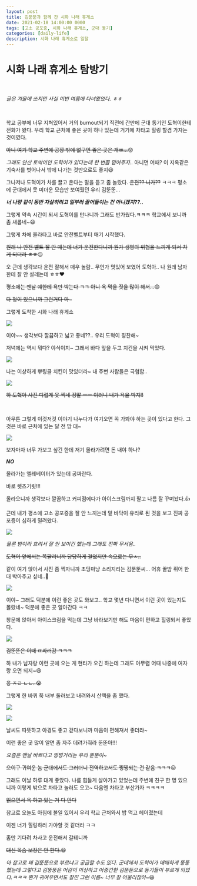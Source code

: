 ```yaml
---
layout: post
title: 김뚠뚠과 함께 간 시화 나래 휴게소
date: 2021-02-18 14:00:00 0000
tags: [고소 공포증, 시화 나래 휴게소, 군대 동기]
categories: [daily-life]
description: 시화 나래 휴게소로 일탈
---
```


# 시화 나래 휴게소 탐방기

<br>

_글은 겨울에 쓰지만 사실 이번 여름에 다녀왔었다. ㅎㅎ_

<br>

학교 공부에 너무 지쳐있어서 거의 burnout되기 직전에 간만에 군대 동기인 도혁이한테 전화가 왔다. 우리 학교 근처에 좋은 곳이 하나 있는데 거기에 차타고 힐링 할겸 가자는 것이였다. 

~~아니 여기 학교 주변에 공장 밖에 없구먼 좋은 곳은 개ㅃ...~~:rage:

_그래도 안산 토박이인 도혁이가 있다는데 한 번쯤 믿어주자.._ 아니면 어때? 이 지옥같은 기숙사를 벗어나서 밖에 나가는 것만으로도 좋지:smiley:

그나저나 도혁이가 차를 끌고 온다는 말을 듣고 좀 놀랐다. 
~~운전?? 니가??~~ ㅋㅋㅋ 평소에 군대에서 못 미더운 모습만 보여줬던 우리 김뚠뚠... 

_**너 나랑 같이 동반 자살하려고 일부러 끌어들이는 건 아니겠지??..**_

그렇게 약속 시간이 되서 도혁이를 만나니까 그래도 반가웠다.ㅋㅋㅋ 학교에서 보니까 좀 새롭네~:laughing:

그렇게 차에 올라타고 바로 안전벨트부터 매기 시작했다.

~~원래 나 안전 벨트 잘 안 매는데 너가 운전한다니까 뭔가 생명의 위협을 느끼게 되서 차게 되더라 ㅎㅎ~~:disappointed_relieved:

오 근데 생각보다 운전 잘해서 매우 놀람.. 무언가 멋있어 보였어 도혁아.. 나 원래 남자한테 잘 안 설레는데 ㅎㅎ:heart:

~~평소에는 맨날 얘한테 욕만 박는다 ㅋㅋ 아니 욕 먹을 짓을 많이 해서...:blush:~~

~~다 정이 있으니까 그런거다 마~~~

그렇게 도착한 시화 나래 휴게소

![](/images/DailyLife/Tower/2021-02-18-14-49-09.png)

이야~~ 생각보다 깔끔하고 넓고 좋네??.. 우리 도혁이 칭찬해~

저녁에는 역시 뭐다? 야식이지~ 그래서 바다 앞을 두고 치킨을 시켜 먹었다.

![](/images/DailyLife/Tower/2021-02-18-14-50-39.png)

나는 이상하게 뿌링클 치킨이 맛있더라~ 내 주변 사람들은 극혐함..

![](/images/DailyLife/Tower/2021-02-18-14-51-25.png)

~~하 도혁아 사진 디럽게 못 찍네 정말 ㅡㅡ 이러니 내가 욕을 박지!!~~

<br>

아무튼 그렇게 이것저것 이야기 나누다가 여기오면 꼭 가봐야 하는 곳이 있다고 한다.
그것은 바로 근처에 있는 달 전 망 대~

![](/images/DailyLife/Tower/2021-02-18-14-52-34.png)

보자마자 너무 가보고 싶긴 한데 저기 올라가려면 돈 내야 하나?

_**NO**_

올라가는 엘레베이터가 있는데 공짜란다. 

바로 렛츠기릿!!!

올라오니까 생각보다 깔끔하고 커피점에다가 아이스크림까지 팔고 나름 잘 꾸며놨다.:+1:

근데 내가 평소에 고소 공포증을 잘 안 느끼는데 밑 바닥이 유리로 된 것을 보고 진짜 공포증이 심하게 밀려왔다.

![](/images/DailyLife/Tower/2021-02-18-14-54-59.png)

_물론 밤이라 흐려서 잘 안 보이긴 했는데 그래도 진짜 무서움.._

~~도혁이 앞에서는 쪽팔리니까 당당하게 걸었지만 속으로는 무ㅅ..~~

같이 여기 앉아서 사진 좀 찍자니까 초딩마냥 소리지리는 김뚠뚠씨... 어휴 꿀밤 쥐어 한대 박아주고 싶네..:punch:

![](/images/DailyLife/Tower/2021-02-18-14-56-48.png)

이야~ 그래도 덕분에 이런 좋은 곳도 와보고.. 학교 몇년 다니면서 이런 곳이 있는지도 몰랐네~
덕분에 좋은 곳 알아간다 ㅋㅋ

창문에 앉아서 아이스크림을 먹는데 그냥 바라보기만 해도 마음이 편하고 힐링되서 좋았다.


![](/images/DailyLife/Tower/2021-02-18-14-57-52.png)

~~김뚠뚠은 이때 ㄸ싸러감 ㅋㅋㅋ~~

하 내가 남자랑 이런 곳에 오는 게 현타가 오긴 하는데 그래도 아무렴 어때 나중에 여자랑 오면 되지~:satisfied:

~~응 ㅈㄹ ㄴㄴ..~~:sob:

그렇게 한 바퀴 쭉 내부 둘러보고 내려와서 산책을 좀 했다.

![](/images/DailyLife/Tower/2021-02-18-15-00-27.png)

![](/images/DailyLife/Tower/2021-02-18-15-00-40.png)

날씨도 따뜻하고 야경도 좋고 걷다보니까 마음이 편해져서 좋더라~ 

이런 좋은 곳 많이 알면 좀 자주 데려가줘라 뚠뚠아!!!

_요즘은 맨날 바쁘다고 찡찡거리는 우리 뚠뚠이~_

~~으이구 귀여운 놈 군대에서도 그러더니 전역하고서도 찡찡되는 건 같음 ㅋㅋㅋ~~:expressionless:

그래도 이날 하루 대게 좋았다. 나름 힘들게 살아가고 있었는데 주변에 친구 한 명 있으니까 이렇게 밖으로 차타고 놀러도 오고~ 다음엔 차타고 부산가자 ㅋㅋㅋㅋ

~~읽으면서 욕 하고 있는 거 다 안다~~

참고로 오늘도 아침에 볼일 있어서 우리 학교 근처와서 밥 먹고 헤어졌는데 

이젠 너가 힐링하러 가야할 것 같더라 ㅋㅋ 

좀만 기다려 차사고 운전해서 갈테니까

~~대신 목숨 보장은 안 한다.~~:laughing:

_아 참고로 왜 김뚠뚠으로 부르냐고 궁금할 수도 있다. 군대에서 도혁이가 애매하게 뚱뚱했는데 그렇다고 김뚱뚱은 어감이 이상하고 어중간한 김뚠뚠으로 동기들이 부르게 되었다.ㅋㅋㅋ 뭔가 귀여우면서도 찰진 그런 이름~ 너무 잘 어울리잖아~_:smiley: